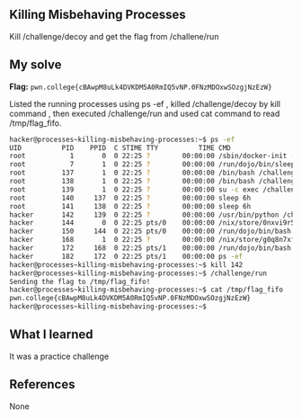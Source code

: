 ## Killing Misbehaving Processes
Kill /challenge/decoy and get the flag from /challene/run

## My solve
**Flag:** `pwn.college{cBAwpM8uLk4DVKDM5A0RmIQ5vNP.0FNzMDOxwSOzgjNzEzW}`

Listed the running processes using ps -ef , killed /challenge/decoy by kill command , then executed /challenge/run and used cat command to read /tmp/flag_fifo.

```bash
hacker@processes~killing-misbehaving-processes:~$ ps -ef
UID          PID    PPID  C STIME TTY          TIME CMD
root           1       0  0 22:25 ?        00:00:00 /sbin/docker-init -- /nix/var/nix/profiles/dojo-workspace/bin/dojo-init /run/dojo/bin/sleep 6h
root           7       1  0 22:25 ?        00:00:00 /run/dojo/bin/sleep 6h
root         137       1  0 22:25 ?        00:00:00 /bin/bash /challenge/.init
root         138       1  0 22:25 ?        00:00:00 /bin/bash /challenge/.init
root         139       1  0 22:25 ?        00:00:00 su -c exec /challenge/decoy > /tmp/flag_fifo hacker
root         140     137  0 22:25 ?        00:00:00 sleep 6h
root         141     138  0 22:25 ?        00:00:00 sleep 6h
hacker       142     139  0 22:25 ?        00:00:00 /usr/bin/python /challenge/decoy
hacker       144       0  0 22:25 pts/0    00:00:00 /nix/store/0nxvi9r5ymdlr2p24rjj9qzyms72zld1-bash-interactive-5.2p37/bin/bash /run/dojo/bin/ssh
hacker       150     144  0 22:25 pts/0    00:00:00 /run/dojo/bin/bash --login
hacker       168       1  0 22:25 ?        00:00:00 /nix/store/g0q8n7xfjp7znj41hcgrq893a9m0i474-ttyd-1.7.7/bin/ttyd --port 7681 --interface 0.0.0.
hacker       172     168  0 22:25 pts/1    00:00:00 /run/dojo/bin/bash --login
hacker       182     172  0 22:25 pts/1    00:00:00 ps -ef
hacker@processes~killing-misbehaving-processes:~$ kill 142
hacker@processes~killing-misbehaving-processes:~$ /challenge/run
Sending the flag to /tmp/flag_fifo!
hacker@processes~killing-misbehaving-processes:~$ cat /tmp/flag_fifo
pwn.college{cBAwpM8uLk4DVKDM5A0RmIQ5vNP.0FNzMDOxwSOzgjNzEzW}
hacker@processes~killing-misbehaving-processes:~$
```

## What I learned
It was a practice challenge

## References
None



